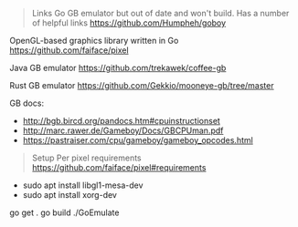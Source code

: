 > Links
Go GB emulator but out of date and won't build. Has a number of helpful links
https://github.com/Humpheh/goboy

OpenGL-based graphics library written in Go
https://github.com/faiface/pixel

Java GB emulator
https://github.com/trekawek/coffee-gb

Rust GB emulator
https://github.com/Gekkio/mooneye-gb/tree/master


GB docs:
- http://bgb.bircd.org/pandocs.htm#cpuinstructionset
- http://marc.rawer.de/Gameboy/Docs/GBCPUman.pdf
- https://pastraiser.com/cpu/gameboy/gameboy_opcodes.html



> Setup
Per pixel requirements https://github.com/faiface/pixel#requirements
- sudo apt install libgl1-mesa-dev
- sudo apt install xorg-dev

go get .
go build
./GoEmulate
